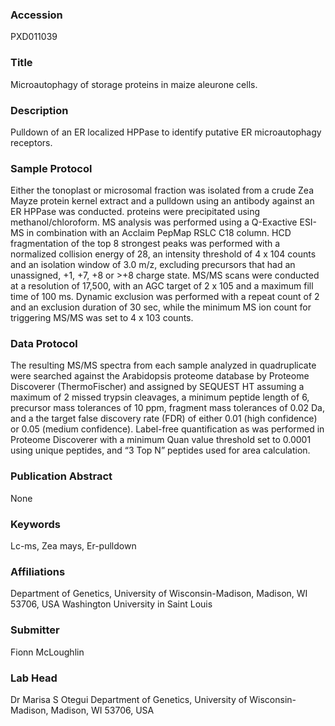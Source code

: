 ### Accession
PXD011039

### Title
Microautophagy of storage proteins in maize aleurone cells.

### Description
Pulldown of an ER localized HPPase to identify putative ER microautophagy receptors.

### Sample Protocol
Either the tonoplast or microsomal fraction was isolated from a crude Zea Mayze protein kernel extract and a pulldown using an antibody against an ER HPPase was conducted. proteins were precipitated using methanol/chloroform. MS analysis was performed using a Q-Exactive ESI-MS in combination with an Acclaim PepMap RSLC C18 column.  HCD fragmentation of the top 8 strongest peaks was performed with a normalized collision energy of 28, an intensity threshold of 4 x 104 counts and an isolation window of 3.0 m/z, excluding precursors that had an unassigned, +1, +7, +8 or >+8 charge state.  MS/MS scans were conducted at a resolution of 17,500, with an AGC target of 2 x 105 and a maximum fill time of 100 ms.  Dynamic exclusion was performed with a repeat count of 2 and an exclusion duration of 30 sec, while the minimum MS ion count for triggering MS/MS was set to 4 x 103 counts.

### Data Protocol
The resulting MS/MS spectra from each sample analyzed in quadruplicate were searched against the Arabidopsis proteome database by Proteome Discoverer (ThermoFischer) and assigned by SEQUEST HT assuming a maximum of 2 missed trypsin cleavages, a minimum peptide length of 6, precursor mass tolerances of 10 ppm, fragment mass tolerances of 0.02 Da, and a the target false discovery rate (FDR) of either 0.01 (high confidence) or 0.05 (medium confidence).  Label-free quantification as was performed in Proteome Discoverer with a minimum Quan value threshold set to 0.0001 using unique peptides, and “3 Top N” peptides used for area calculation.

### Publication Abstract
None

### Keywords
Lc-ms, Zea mays, Er-pulldown

### Affiliations
Department of Genetics, University of Wisconsin-Madison, Madison, WI 53706, USA
Washington University in Saint Louis

### Submitter
Fionn McLoughlin

### Lab Head
Dr Marisa S Otegui
Department of Genetics, University of Wisconsin-Madison, Madison, WI 53706, USA


